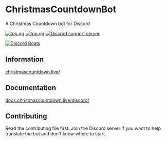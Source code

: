 # ChristmasCountdownBot
A Christmas Countdown bot for Discord

[![top.gg](https://top.gg/api/widget/status/509851616216875019.svg)](https://top.gg/bot/509851616216875019)
[![top.gg](https://top.gg/api/widget/servers/509851616216875019.svg)](https://top.gg/bot/509851616216875019)
[![Discord support server](https://discordapp.com/api/guilds/451745464480432129/embed.png?style=shield)](https://discord.gg/pXc9vyC)

[![Discord Boats](https://discord.boats/api/widget/509851616216875019)](https://discord.boats/bot/christmascountdown)

## Information
[christmascountdown.live/](https://christmascountdown.live/#/discord/)

## Documentation
[docs.christmascountdown.live/discord/](https://docs.christmascountdown.live/discord/)

## Contributing

Read the contributing file first. Join the Discord server if you want to help translate the bot and don't know where to start.
